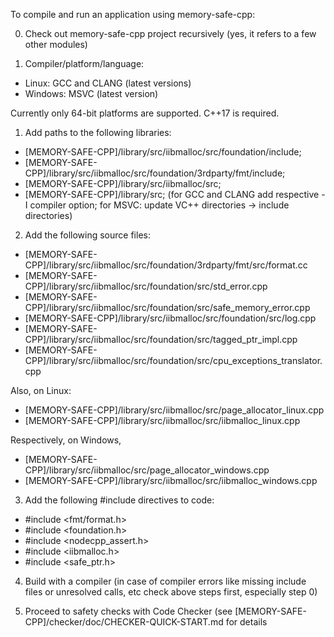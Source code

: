 
To compile and run an application using memory-safe-cpp:

0. Check out memory-safe-cpp project recursively (yes, it refers to a few other modules)

1. Compiler/platform/language:

  - Linux: GCC and CLANG (latest versions)
  - Windows: MSVC (latest version)

Currently only 64-bit platforms are supported.
C++17 is required.

1. Add paths to the following libraries:

  - [MEMORY-SAFE-CPP]/library/src/iibmalloc/src/foundation/include;
  - [MEMORY-SAFE-CPP]/library/src/iibmalloc/src/foundation/3rdparty/fmt/include;
  - [MEMORY-SAFE-CPP]/library/src/iibmalloc/src;
  - [MEMORY-SAFE-CPP]/library/src;
  (for GCC and CLANG add respective -I compiler option; for MSVC: update VC++ directories -> include directories)
  
2. Add the following source files:
  
  - [MEMORY-SAFE-CPP]/library/src/iibmalloc/src/foundation/3rdparty/fmt/src/format.cc 
  - [MEMORY-SAFE-CPP]/library/src/iibmalloc/src/foundation/src/std_error.cpp 
  - [MEMORY-SAFE-CPP]/library/src/iibmalloc/src/foundation/src/safe_memory_error.cpp 
  - [MEMORY-SAFE-CPP]/library/src/iibmalloc/src/foundation/src/log.cpp 
  - [MEMORY-SAFE-CPP]/library/src/iibmalloc/src/foundation/src/tagged_ptr_impl.cpp 
  - [MEMORY-SAFE-CPP]/library/src/iibmalloc/src/foundation/src/cpu_exceptions_translator.cpp
  
  Also, on Linux:
  
  - [MEMORY-SAFE-CPP]/library/src/iibmalloc/src/page_allocator_linux.cpp 
  - [MEMORY-SAFE-CPP]/library/src/iibmalloc/src/iibmalloc_linux.cpp
  
  Respectively, on Windows,
  
  - [MEMORY-SAFE-CPP]/library/src/iibmalloc/src/page_allocator_windows.cpp 
  - [MEMORY-SAFE-CPP]/library/src/iibmalloc/src/iibmalloc_windows.cpp
  
3. Add the following #include directives to code:
  - #include <fmt/format.h>
  - #include <foundation.h>
  - #include <nodecpp_assert.h>
  - #include <iibmalloc.h>
  - #include <safe_ptr.h>
  
4. Build with a compiler (in case of compiler errors like missing include files or unresolved calls, etc check above steps first, especially step 0) 

5. Proceed to safety checks with Code Checker (see [MEMORY-SAFE-CPP]/checker/doc/CHECKER-QUICK-START.md for details
